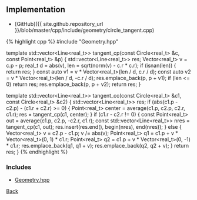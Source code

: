 ## Implementation

- [GitHub]({{ site.github.repository_url }}/blob/master/cpp/include/geometry/circle_tangent.cpp)

{% highlight cpp %}
#include "Geometry.hpp"

template <typename real_t>
std::vector<Line<real_t>> tangent_cp(const Circle<real_t> &c,
                                     const Point<real_t> &p) {
  std::vector<Line<real_t>> res;
  Vector<real_t> v = c.p - p;
  real_t d = abs(v), len = sqrt(norm(v) - c.r * c.r);
  if (isnan(len)) {
    return res;
  }
  const auto v1 = v * Vector<real_t>(len / d, c.r / d);
  const auto v2 = v * Vector<real_t>(len / d, -c.r / d);
  res.emplace_back(p, p + v1);
  if (len <= 0) return res;
  res.emplace_back(p, p + v2);
  return res;
}

template <typename real_t>
std::vector<Line<real_t>> tangent_cc(const Circle<real_t> &c1,
                                     const Circle<real_t> &c2) {
  std::vector<Line<real_t>> res;
  if (abs(c1.p - c2.p) - (c1.r + c2.r) >= 0) {
    Point<real_t> center = average(c1.p, c2.p, c2.r, c1.r);
    res = tangent_cp(c1, center);
  }
  if (c1.r - c2.r != 0) {
    const Point<real_t> out = average(c1.p, c2.p, -c2.r, c1.r);
    const std::vector<Line<real_t>> nres = tangent_cp(c1, out);
    res.insert(res.end(), begin(nres), end(nres));
  }
  else {
    Vector<real_t> v = c2.p - c1.p;
    v /= abs(v);
    Point<real_t> q1 = c1.p + v * Vector<real_t>(0, 1) * c1.r;
    Point<real_t> q2 = c1.p + v * Vector<real_t>(0, -1) * c1.r;
    res.emplace_back(q1, q1 + v);
    res.emplace_back(q2, q2 + v);
  }
  return res;
}
{% endhighlight %}

### Includes

- [Geometry.hpp](Geometry)

[Back](../..)
